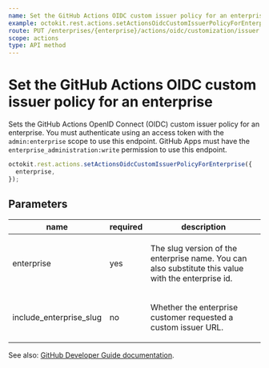 ```yaml
---
name: Set the GitHub Actions OIDC custom issuer policy for an enterprise
example: octokit.rest.actions.setActionsOidcCustomIssuerPolicyForEnterprise({ enterprise })
route: PUT /enterprises/{enterprise}/actions/oidc/customization/issuer
scope: actions
type: API method
---
```


# Set the GitHub Actions OIDC custom issuer policy for an enterprise

Sets the GitHub Actions OpenID Connect (OIDC) custom issuer policy for an enterprise.
You must authenticate using an access token with the `admin:enterprise` scope to use this endpoint.
GitHub Apps must have the `enterprise_administration:write` permission to use this endpoint.

```js
octokit.rest.actions.setActionsOidcCustomIssuerPolicyForEnterprise({
  enterprise,
});
```

## Parameters

<table>
  <thead>
    <tr>
      <th>name</th>
      <th>required</th>
      <th>description</th>
    </tr>
  </thead>
  <tbody>
    <tr><td>enterprise</td><td>yes</td><td>

The slug version of the enterprise name. You can also substitute this value with the enterprise id.

</td></tr>
<tr><td>include_enterprise_slug</td><td>no</td><td>

Whether the enterprise customer requested a custom issuer URL.

</td></tr>
  </tbody>
</table>

See also: [GitHub Developer Guide documentation](https://docs.github.com/rest/reference/actions/oidc#set-actions-oidc-custom-issuer-policy-for-enterprise).
